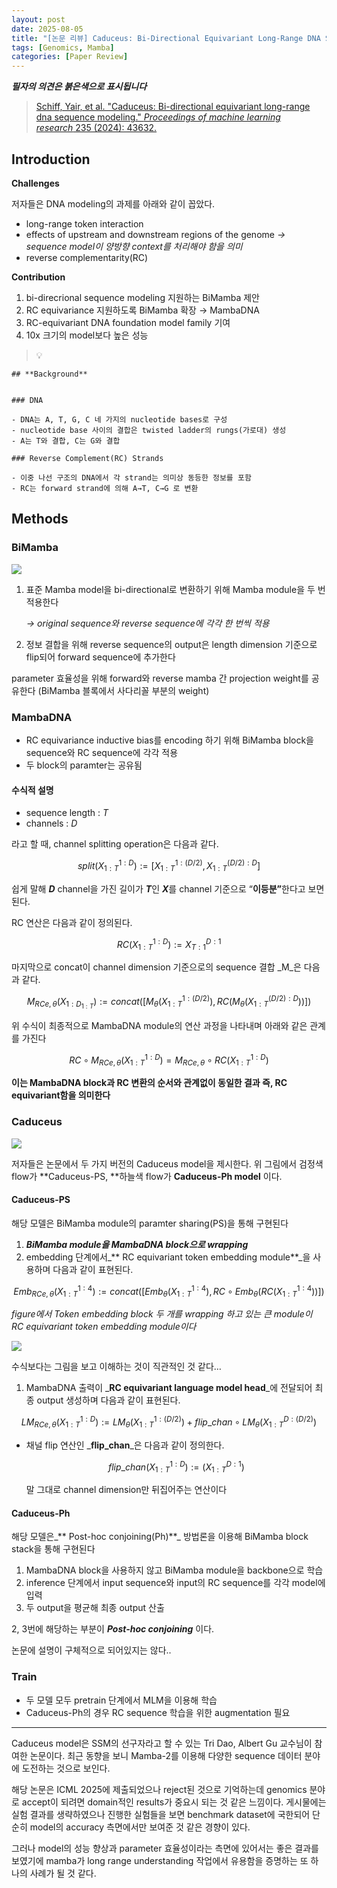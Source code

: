 ```yaml
---
layout: post
date: 2025-08-05
title: "[논문 리뷰] Caduceus: Bi-Directional Equivariant Long-Range DNA Sequence Modeling"
tags: [Genomics, Mamba]
categories: [Paper Review]
---
```


<span class="notion-red">_**필자의 의견은 붉은색으로 표시됩니다**_</span>


> [Schiff, Yair, et al. "Caduceus: Bi-directional equivariant long-range dna sequence modeling." ](https://pmc.ncbi.nlm.nih.gov/articles/PMC12189541/)[_Proceedings of machine learning research_](https://pmc.ncbi.nlm.nih.gov/articles/PMC12189541/)[ 235 (2024): 43632.](https://pmc.ncbi.nlm.nih.gov/articles/PMC12189541/)



## Introduction


**Challenges**


저자들은 DNA modeling의 과제를 아래와 같이 꼽았다.

- long-range token interaction
- effects of upstream and downstream regions of the genome 
_→ sequence model이 양방향 context를 처리해야 함을 의미_
- reverse complementarity(RC)

**Contribution**

1. bi-direcrional sequence modeling 지원하는 BiMamba 제안
1. RC equivariance 지원하도록 BiMamba 확장 → MambaDNA
1. RC-equivariant DNA foundation model family 기여
1. 10x 크기의 model보다 높은 성능

> 💡 


	## **Background**


	### DNA

	- DNA는 A, T, G, C 네 가지의 nucleotide bases로 구성
	- nucleotide base 사이의 결합은 twisted ladder의 rungs(가로대) 생성
	- A는 T와 결합, C는 G와 결합

	### Reverse Complement(RC) Strands

	- 이중 나선 구조의 DNA에서 각 strand는 의미상 동등한 정보를 포함
	- RC는 forward strand에 의해 A→T, C→G 로 변환


## Methods



### BiMamba


![](https://prod-files-secure.s3.us-west-2.amazonaws.com/542b861c-36a8-4051-84e5-8804b6728dba/2c247d59-7815-4980-99f0-8f0d21f445a7/image.png?X-Amz-Algorithm=AWS4-HMAC-SHA256&X-Amz-Content-Sha256=UNSIGNED-PAYLOAD&X-Amz-Credential=ASIAZI2LB466WBQQASIA%2F20250915%2Fus-west-2%2Fs3%2Faws4_request&X-Amz-Date=20250915T220116Z&X-Amz-Expires=3600&X-Amz-Security-Token=IQoJb3JpZ2luX2VjEAUaCXVzLXdlc3QtMiJGMEQCIEpjIxH9aN5ZbUQX4%2Bxj9NQuspT3JlYEOWWrjtLBP3UcAiB8M0OYTocTeglFD3%2BH8TB6vlDdgh1J009JMh1ULNQr7Cr%2FAwh%2BEAAaDDYzNzQyMzE4MzgwNSIMSo8Gh5rWykjoFf9FKtwDUA3PZ9CEdHlMtCCeO9HUtMduI0pu%2FiwKwXol0xUXJt5Fz4xD36PrA2D%2BvuThWbITfJtEMR%2BwJLLS5ct5Sz5ejtCbqXLg1io%2F7YZfNO3A9w%2FoVN%2FbzJFOVgCFSqDZFTGIYrXWpUU8iVLq8OW%2Bkpw67yCFkDBeO%2Flav64%2FX1R0WPgMkRBCr1NP6SfoUOGQcBnAL0JiQBASQhHnemAzyVd2%2B82gcKERUCHCxGsb2ei1jnAFP1lAqJvwQvDt8TXj5nGk6GRRA9R33BzITQW1wWEZtZa7cbwEParMDB5fNZtI5dEaFGj%2FfC9RLG6DrZU5DSCrH7znxSW%2BoSXGXE40FpyfwEEHF6RId%2BCRwc72GMJe6BWD51uSX4JNsVc3lklD192shGYssS0JRLGQ1J61gbM0ZA4UR%2Br347mG%2BIq6MCAmEUHSR%2Bvhq8CTB5qKWNRq8Ba%2FN8zexe0iUyGrW%2F6vaufQ%2BDzn5K7y0Cm9ADt6Ad23eoV9X6dF2xGFeU94LLTJCYlpmWWM2SuKeUbbR8Gv5TrHm1l%2FwnC%2B0N%2BKbe4TMLuMc3ntGUbQDJ3uOtZtdEMS163tYiZ1eZzgrc7861HgEwIivUtiPRWdzk6b4EGu8aoE98BER8j5erra9LFRHIYw5v%2BhxgY6pgFnHCr7bEQ4ggk2z9VIlN0cIEzUoxb58WUFap6WBEPumnGnb4UxU10ItYs6CTckmtcqNd4x94FQqdgWJpOIuKj%2BpCzjSBhQkxOskdS6uuxyf%2BqfPVhiuQ4y4wf4XNrrbi44VGd2mX33Y4e8BeOkRtDOmYj30xzDHfmayltcIdUEAYHpnQiAbh7xsnrKxLfUPr2JxzKhnesMkDFxWHgU96SLodX8G2pH&X-Amz-Signature=132d15e3c8a095a3f3587e9d184d5fa4285b2026207b3f6cd0e9dee9ddad1321&X-Amz-SignedHeaders=host&x-amz-checksum-mode=ENABLED&x-id=GetObject)

1. 표준 Mamba model을 bi-directional로 변환하기 위해 Mamba module을 두 번 적용한다

	_→ original sequence와 reverse sequence에 각각 한 번씩 적용_

1. 정보 결합을 위해 reverse sequence의 output은 length dimension 기준으로 flip되어 forward sequence에 추가한다

parameter 효율성을 위해 forward와 reverse mamba 간 projection weight를 공유한다 (BiMamba 블록에서 사다리꼴 부분의 weight)



### MambaDNA

- RC equivariance inductive bias를 encoding 하기 위해 BiMamba block을 sequence와 RC sequence에 각각 적용
- 두 block의 paramter는 공유됨


#### 수식적 설명

- sequence length : _T_
- channels : _D_

라고 할 때,  channel splitting operation은 다음과 같다.


$$
split(X^{1:D}_{1:T}):=[X^{1:(D/2)}_{1:T},X^{(D/2):D}_{1:T}]
$$


<span class="notion-red">쉽게 말해 </span><span class="notion-red">_**D**_</span><span class="notion-red"> channel을 가진 길이가 </span><span class="notion-red">_**T**_</span><span class="notion-red">인 </span><span class="notion-red">_**X**_</span><span class="notion-red">를 channel 기준으로 “</span><span class="notion-red">**이등분”**</span><span class="notion-red">한다고 보면 된다.</span>


RC 연산은 다음과 같이 정의된다.


$$
RC(X^{1:D}_{1:T}):=X^{D:1}_{T:1}
$$


마지막으로 concat이 channel dimension 기준으로의 sequence 결합 _M_은 다음과 같다.


$$
M_{RCe,\theta}(X_{1:D_{1:T}}):=concat([M_{\theta}(X^{1:(D/2)}_{1:T}),RC(M_{\theta}(X^{(D/2):D}_{1:T}))])
$$


위 수식이 최종적으로 MambaDNA module의 연산 과정을 나타내며 아래와 같은 관계를 가진다


$$
RC\circ M_{RCe,\theta}(X^{1:D}_{1:T}) = M_{RCe,\theta} \circ RC(X^{1:D}_{1:T})
$$


**이는 MambaDNA block과 RC 변환의 순서와 관계없이 동일한 결과 즉, RC equivariant함을 의미한다**



### Caduceus


![](https://prod-files-secure.s3.us-west-2.amazonaws.com/542b861c-36a8-4051-84e5-8804b6728dba/f94a60d7-8145-473b-aef9-7c68d3ec604a/image.png?X-Amz-Algorithm=AWS4-HMAC-SHA256&X-Amz-Content-Sha256=UNSIGNED-PAYLOAD&X-Amz-Credential=ASIAZI2LB466WBQQASIA%2F20250915%2Fus-west-2%2Fs3%2Faws4_request&X-Amz-Date=20250915T220116Z&X-Amz-Expires=3600&X-Amz-Security-Token=IQoJb3JpZ2luX2VjEAUaCXVzLXdlc3QtMiJGMEQCIEpjIxH9aN5ZbUQX4%2Bxj9NQuspT3JlYEOWWrjtLBP3UcAiB8M0OYTocTeglFD3%2BH8TB6vlDdgh1J009JMh1ULNQr7Cr%2FAwh%2BEAAaDDYzNzQyMzE4MzgwNSIMSo8Gh5rWykjoFf9FKtwDUA3PZ9CEdHlMtCCeO9HUtMduI0pu%2FiwKwXol0xUXJt5Fz4xD36PrA2D%2BvuThWbITfJtEMR%2BwJLLS5ct5Sz5ejtCbqXLg1io%2F7YZfNO3A9w%2FoVN%2FbzJFOVgCFSqDZFTGIYrXWpUU8iVLq8OW%2Bkpw67yCFkDBeO%2Flav64%2FX1R0WPgMkRBCr1NP6SfoUOGQcBnAL0JiQBASQhHnemAzyVd2%2B82gcKERUCHCxGsb2ei1jnAFP1lAqJvwQvDt8TXj5nGk6GRRA9R33BzITQW1wWEZtZa7cbwEParMDB5fNZtI5dEaFGj%2FfC9RLG6DrZU5DSCrH7znxSW%2BoSXGXE40FpyfwEEHF6RId%2BCRwc72GMJe6BWD51uSX4JNsVc3lklD192shGYssS0JRLGQ1J61gbM0ZA4UR%2Br347mG%2BIq6MCAmEUHSR%2Bvhq8CTB5qKWNRq8Ba%2FN8zexe0iUyGrW%2F6vaufQ%2BDzn5K7y0Cm9ADt6Ad23eoV9X6dF2xGFeU94LLTJCYlpmWWM2SuKeUbbR8Gv5TrHm1l%2FwnC%2B0N%2BKbe4TMLuMc3ntGUbQDJ3uOtZtdEMS163tYiZ1eZzgrc7861HgEwIivUtiPRWdzk6b4EGu8aoE98BER8j5erra9LFRHIYw5v%2BhxgY6pgFnHCr7bEQ4ggk2z9VIlN0cIEzUoxb58WUFap6WBEPumnGnb4UxU10ItYs6CTckmtcqNd4x94FQqdgWJpOIuKj%2BpCzjSBhQkxOskdS6uuxyf%2BqfPVhiuQ4y4wf4XNrrbi44VGd2mX33Y4e8BeOkRtDOmYj30xzDHfmayltcIdUEAYHpnQiAbh7xsnrKxLfUPr2JxzKhnesMkDFxWHgU96SLodX8G2pH&X-Amz-Signature=9ad059fb23d2a29e2298e500addaa458622539d8b1662fadb4d3c74a2a4a5977&X-Amz-SignedHeaders=host&x-amz-checksum-mode=ENABLED&x-id=GetObject)


저자들은 논문에서 두 가지 버전의 Caduceus model을 제시한다. 위 그림에서 검정색 flow가 **Caduceus-PS, **하늘색 flow가 **Caduceus-Ph model** 이다.



#### Caduceus-PS


해당 모델은 BiMamba module의 paramter sharing(PS)을 통해 구현된다

1. _**BiMamba module을 MambaDNA block으로 wrapping**_
1. embedding 단계에서_** RC equivariant token embedding module**_을 사용하며 다음과 같이 표현된다.

$$
Emb_{RCe,\theta}(X^{1:4}_{1:T}):=concat([Emb_{\theta}(X^{1:4}_{1:T}),RC \circ Emb_{\theta}(RC(X^{1:4}_{1:T}))])
$$


_figure에서 Token embedding block 두 개를 wrapping 하고 있는 큰 module이 RC equivariant token embedding module이다_


![](https://prod-files-secure.s3.us-west-2.amazonaws.com/542b861c-36a8-4051-84e5-8804b6728dba/b175e4da-71eb-4e91-8c23-a06dabe673c9/image.png?X-Amz-Algorithm=AWS4-HMAC-SHA256&X-Amz-Content-Sha256=UNSIGNED-PAYLOAD&X-Amz-Credential=ASIAZI2LB466WBQQASIA%2F20250915%2Fus-west-2%2Fs3%2Faws4_request&X-Amz-Date=20250915T220117Z&X-Amz-Expires=3600&X-Amz-Security-Token=IQoJb3JpZ2luX2VjEAUaCXVzLXdlc3QtMiJGMEQCIEpjIxH9aN5ZbUQX4%2Bxj9NQuspT3JlYEOWWrjtLBP3UcAiB8M0OYTocTeglFD3%2BH8TB6vlDdgh1J009JMh1ULNQr7Cr%2FAwh%2BEAAaDDYzNzQyMzE4MzgwNSIMSo8Gh5rWykjoFf9FKtwDUA3PZ9CEdHlMtCCeO9HUtMduI0pu%2FiwKwXol0xUXJt5Fz4xD36PrA2D%2BvuThWbITfJtEMR%2BwJLLS5ct5Sz5ejtCbqXLg1io%2F7YZfNO3A9w%2FoVN%2FbzJFOVgCFSqDZFTGIYrXWpUU8iVLq8OW%2Bkpw67yCFkDBeO%2Flav64%2FX1R0WPgMkRBCr1NP6SfoUOGQcBnAL0JiQBASQhHnemAzyVd2%2B82gcKERUCHCxGsb2ei1jnAFP1lAqJvwQvDt8TXj5nGk6GRRA9R33BzITQW1wWEZtZa7cbwEParMDB5fNZtI5dEaFGj%2FfC9RLG6DrZU5DSCrH7znxSW%2BoSXGXE40FpyfwEEHF6RId%2BCRwc72GMJe6BWD51uSX4JNsVc3lklD192shGYssS0JRLGQ1J61gbM0ZA4UR%2Br347mG%2BIq6MCAmEUHSR%2Bvhq8CTB5qKWNRq8Ba%2FN8zexe0iUyGrW%2F6vaufQ%2BDzn5K7y0Cm9ADt6Ad23eoV9X6dF2xGFeU94LLTJCYlpmWWM2SuKeUbbR8Gv5TrHm1l%2FwnC%2B0N%2BKbe4TMLuMc3ntGUbQDJ3uOtZtdEMS163tYiZ1eZzgrc7861HgEwIivUtiPRWdzk6b4EGu8aoE98BER8j5erra9LFRHIYw5v%2BhxgY6pgFnHCr7bEQ4ggk2z9VIlN0cIEzUoxb58WUFap6WBEPumnGnb4UxU10ItYs6CTckmtcqNd4x94FQqdgWJpOIuKj%2BpCzjSBhQkxOskdS6uuxyf%2BqfPVhiuQ4y4wf4XNrrbi44VGd2mX33Y4e8BeOkRtDOmYj30xzDHfmayltcIdUEAYHpnQiAbh7xsnrKxLfUPr2JxzKhnesMkDFxWHgU96SLodX8G2pH&X-Amz-Signature=75e31923c917974ea54a43f33bc7845c64be71f455e3ee55fea16cebe95ebbd8&X-Amz-SignedHeaders=host&x-amz-checksum-mode=ENABLED&x-id=GetObject)


<span class="notion-red">수식보다는 그림을 보고 이해하는 것이 직관적인 것 같다…</span>

1. MambaDNA 출력이 _**RC equivariant language model head**_에 전달되어 최종 output 생성하며 다음과 같이 표현된다.

$$
LM_{RCe,\theta}(X^{1:D}_{1:T}):= LM_{\theta}(X^{1:(D/2)}_{1:T})+flip\_chan\circ LM_{\theta}(X^{D:(D/2)}_{1:T})
$$

- 채널 flip 연산인 _**flip\_chan**_은 다음과 같이 정의한다.

	$$
	flip\_chan(X^{1:D}_{1:T}):=(X^{D:1}_{1:T})
	$$


	말 그대로 channel dimension만 뒤집어주는 연산이다



#### Caduceus-Ph


해당 모델은_** Post-hoc conjoining(Ph)**_ 방법론을 이용해 BiMamba block stack을 통해 구현된다

1. MambaDNA block을 사용하지 않고 BiMamba module을 backbone으로 학습
1. inference 단계에서 input sequence와 input의 RC sequence를 각각 model에 입력
1. 두 output을 평균해 최종 output 산출

2, 3번에 해당하는 부분이 _**Post-hoc conjoining**_ 이다.


<span class="notion-red">논문에 설명이 구체적으로 되어있지는 않다..</span>



### Train

- 두 모델 모두 pretrain 단계에서 MLM을 이용해 학습
- Caduceus-Ph의 경우 RC sequence 학습을 위한 augmentation 필요

---


<span class="notion-red">Caduceus model은 SSM의 선구자라고 할 수 있는 Tri Dao, Albert Gu 교수님이 참여한 논문이다. 최근 동향을 보니 Mamba-2를 이용해 다양한 sequence 데이터 분야에 도전하는 것으로 보인다.</span>


<span class="notion-red">해당 논문은 ICML 2025에 제출되었으나 reject된 것으로 기억하는데 genomics 분야로 accept이 되려면 domain적인 results가 중요시 되는 것 같은 느낌이다. 게시물에는 실험 결과를 생략하였으나 진행한 실험들을 보면 benchmark dataset에 국한되어 단순히 model의 accuracy 측면에서만 보여준 것 같은 경향이 있다.</span>


<span class="notion-red">그러나 model의 성능 향상과 parameter 효율성이라는 측면에 있어서는 좋은 결과를 보였기에 mamba가 long range understanding 작업에서 유용함을 증명하는 또 하나의 사례가 될 것 같다.</span>


